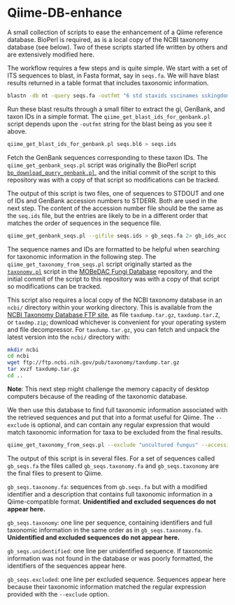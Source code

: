 Qiime-DB-enhance
================

A small collection of scripts to ease the enhancement of a Qiime reference database.  BioPerl is required, as is a local copy of the NCBI taxonomy database (see below).  Two of these scripts started life written by others and are extensively modified here.

The workflow requires a few steps and is quite simple.  We start with a set of ITS sequences to blast, in Fasta format, say in `seqs.fa`.  We will have blast results returned in a table format that includes taxonomic information.

```bash
blastn -db nt -query seqs.fa -outfmt "6 std staxids sscinames sskingdoms sblastnames" > seqs.bl6
```

Run these blast results through a small filter to extract the gi, GenBank, and taxon IDs in a simple format.  The `qiime_get_blast_ids_for_genbank.pl` script depends upon the `-outfmt` string for the blast being as you see it above.

```bash
qiime_get_blast_ids_for_genbank.pl seqs.bl6 > seqs.ids
```

Fetch the GenBank sequences corresponding to these taxon IDs.  The `qiime_get_genbank_seqs.pl` script was originally the BioPerl script [`bp_download_query_genbank.pl`](https://github.com/bioperl/bioperl-live/blob/master/scripts/utilities/bp_download_query_genbank.pl), and the initial commit of the script to this repository was with a copy of that script so modifications can be tracked.

The output of this script is two files, one of sequences to STDOUT and one of IDs and GenBank accession numbers  to STDERR.  Both are used in the next step.  The content of the accession number file should be the same as the `seq.ids` file, but the entries are likely to be in a different order that matches the order of sequences in the sequence file.

```bash
qiime_get_genbank_seqs.pl --gifile seqs.ids > gb_seqs.fa 2> gb_ids_acc.txt
```

The sequence names and IDs are formatted to be helpful when searching for taxonomic information in the following step.  The `qiime_get_taxonomy_from_seqs.pl` script originally started as the [`taxonomy.pl`](https://github.com/hyphaltip/mobedac-fungi/blob/master/scripts/taxonomy.pl) script in the [MOBeDAC Fungi Database](https://github.com/hyphaltip/mobedac-fungi) repository, and the initial commit of the script to this repository was with a copy of that script so modifications can be tracked.

This script also requires a local copy of the NCBI taxonomy database in an `ncbi/` directory within your working directory.  This is available from the [NCBI Taxonomy Database FTP site](ftp://ftp.ncbi.nih.gov/pub/taxonomy), as file `taxdump.tar.gz`, `taxdump.tar.Z`, or `taxdmp.zip`; download whichever is convenient for your operating system and file decompressor.  For `taxdump.tar.gz`, you can fetch and unpack the latest version into the `ncbi/` directory with:

```bash
mkdir ncbi
cd ncbi
wget ftp://ftp.ncbi.nih.gov/pub/taxonomy/taxdump.tar.gz
tar xvzf taxdump.tar.gz
cd ..
```

**Note**: This next step might challenge the memory capacity of desktop computers because of the reading of the taxonomic database.

We then use this database to find full taxonomic information associated with the retrieved sequences and put that into a format useful for Qiime.  The `--exclude` is optional, and can contain any regular expression that would match taxonomic information for taxa to be excluded from the final results.

```bash
qiime_get_taxonomy_from_seqs.pl --exclude "uncultured fungus" --accessionfile gb_ids_acc.txt gb_seqs.fa
```

The output of this script is in several files.  For a set of sequences called `gb_seqs.fa` the files called `gb_seqs.taxonomy.fa` and `gb_seqs.taxonomy` are the final files to present to Qiime.

`gb_seqs.taxonomy.fa`: 
sequences from `gb.seqs.fa` but with a modified identifier and a description that contains full taxonomic information in a Qiime-compatible format.  **Unidentified and excluded sequences do not appear here.**

`gb_seqs.taxonomy`:
one line per sequence, containing identifiers and full taxonomic information in the same order as in `gb_seqs.taxonomy.fa`.  **Unidentified and excluded sequences do not appear here.**

`gb_seqs.unidentified`:
one line per unidentified sequence.  If taxonomic information was not found in the database or was poorly formatted, the identifiers of the sequences appear here.

`gb_seqs.excluded`:
one line per excluded sequence.  Sequences appear here because their taxonomic information matched the regular expression provided with the `--exclude` option.

